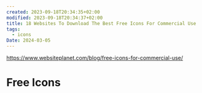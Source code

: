 ```yaml
---
created: 2023-09-18T20:34:35+02:00
modified: 2023-09-18T20:34:37+02:00
title: 18 Websites To Download The Best Free Icons For Commercial Use
tags:
  - icons
Date: 2024-03-05
---
```


https://www.websiteplanet.com/blog/free-icons-for-commercial-use/

# Free Icons 